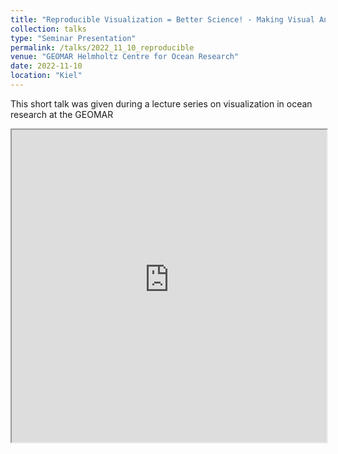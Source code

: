 ```yaml
---
title: "Reproducible Visualization = Better Science! - Making Visual Analytics Processes More Transparent"
collection: talks
type: "Seminar Presentation"
permalink: /talks/2022_11_10_reproducible
venue: "GEOMAR Helmholtz Centre for Ocean Research"
date: 2022-11-10
location: "Kiel"
---
```



This short talk was given during a lecture series on visualization in ocean research at the GEOMAR

<iframe src="https://abernstetter.pages.geomar.de/presentations/2022_11_visualization_week/reproducible-vis-deck.html#" title=" Reproducible Visualization = Better Science! -
Making Visual Analytics Processes More Transparent" style="width:100%; height:500px">
</iframe>

